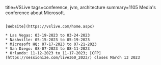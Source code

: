 title=VSLive
tags=conference, jvm, architecture
summary=1105 Media's conference about Microsoft.
~~~~~~

[Website](https://vslive.com/home.aspx)

* Las Vegas: 03-19-2023 to 03-24-2023
* Nashville: 05-15-2023 to 05-19-2023
* Microsoft HQ: 07-17-2023 to 07-21-2023
* San Diego: 08-07-2023 to 08-11-2023
* Orlando: 11-12-2023 to 11-17-2023; [CFP](https://sessionize.com/live360_2023/) closes March 13 2023

